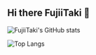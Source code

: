 ## Hi there FujiiTaki 👋

![FujiiTaki's GitHub stats](https://github-readme-stats-inky-nu-18.vercel.app/api?username=FujiiTaki&show_icons=true&theme=material-palenight)

![Top Langs](https://github-readme-stats-inky-nu-18.vercel.app/api/top-langs/?username=FujiiTaki&show_icons=true&theme=material-palenight)
